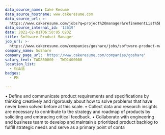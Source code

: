 ```yaml
---
data_source_name: Cake Resume
data_source_hostname: www.cakeresume.com
data_source_url: >-
  https://www.cakeresume.com/jobs?q=project%20manager&refinementList%5Blang_name%5D%5B0%5D=English&refinementList%5Bsalary_type%5D=per_year&range%5Bsalary_range%5D%5Bmin%5D=1000000&page=2
data_source_internal_id: '13619'
date: 2021-02-01T06:50:05.023Z
title: Software Product Manager
job_url: >-
  https://www.cakeresume.com/companies/goshare/jobs/software-product-manager-8bd67f
company_name: GoShare
company_page_url: 'https://www.cakeresume.com/companies/goshare'
salary_text: TWD850000 - TWD1400000
location_list:
  - 松山區
badges:
  - PM

---
```


• Define and communicate product requirements and specifications by thinking creatively and rigorously about how to solve problems that have never been solved before at this scale. • Collect data and research insights are necessary to contribute to the strategy and roadmap of products by soliciting and embracing critical feedback. • Collaborate with engineering and business team to develop and maintain a prioritized product backlog to fulfill strategic needs and serve as a primary point of conta